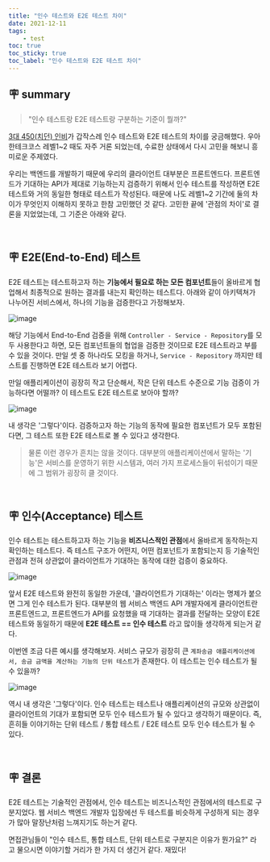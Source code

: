 ```yaml
---
title: "인수 테스트와 E2E 테스트 차이"
date: 2021-12-11
tags:
    - test
toc: true
toc_sticky: true
toc_label: "인수 테스트와 E2E 테스트 차이"
---
```


## 🪧 summary

> "인수 테스트랑 E2E 테스트랑 구분하는 기준이 뭘까?"

[3대 450(치던) 인비](https://github.com/taehee-kim-dev)가 갑작스레 인수 테스트와 E2E 테스트의 차이를 궁금해했다.
우아한테크코스 레벨1~2 때도 자주 거론 되었는데, 
수료한 상태에서 다시 고민을 해보니 흥미로운 주제였다.

우리는 백엔드를 개발하기 때문에 우리의 클라이언트 대부분은 프론트엔드다.
프론트엔드가 기대하는 API가 제대로 기능하는지 검증하기 위해서 인수 테스트를 작성하면
E2E 테스트와 거의 동일한 형태로 테스트가 작성된다.
때문에 나도 레벨1~2 기간에 둘의 차이가 무엇인지 이해하지 못하고 한참 고민했던 것 같다.
고민한 끝에 '관점의 차이'로 결론을 지었었는데, 그 기준은 아래와 같다.

<br>

## 🪧 E2E(End-to-End) 테스트
E2E 테스트는 테스트하고자 하는 **기능에서 필요로 하는 모든 컴포넌트**들이 
올바르게 협업해서 최종적으로 원하는 결과를 내는지 확인하는 테스트다.
아래와 같이 아키텍쳐가 나누어진 서비스에서, 하나의 기능을 검증한다고 가정해보자.

![image](https://user-images.githubusercontent.com/37354145/145545305-28577b96-61d2-4dc3-9f40-e6d7682e84fb.png)

해당 기능에서 End-to-End 검증을 위해 `Controller - Service - Repository`를 모두 사용한다고 하면, 
모든 컴포넌트들의 협업을 검증한 것이므로 E2E 테스트라고 부를 수 있을 것이다.
만일 셋 중 하나라도 모킹을 하거나, `Service - Repository` 까지만 테스트를 진행하면 E2E 테스트라 보기 어렵다.

만일 애플리케이션이 굉장히 작고 단순해서, 작은 단위 테스트 수준으로 기능 검증이 가능하다면 어떨까?
이 테스트도 E2E 테스트로 보아야 할까?

![image](https://user-images.githubusercontent.com/37354145/145545289-cd59c4bc-4adf-41bb-af7e-bc09aa88ed45.png)

내 생각은 '그렇다'이다. 검증하고자 하는 기능의 동작에 필요한 컴포넌트가 모두 포함된다면, 그 테스트 또한 E2E 테스트로 볼 수 있다고 생각한다.

> 물론 이런 경우가 흔치는 않을 것이다. 대부분의 애플리케이션에서 말하는 '기능'은 서비스를 운영하기 위한 시스템과, 
> 여러 가지 프로세스들이 뒤섞이기 때문에 그 범위가 굉장히 클 것이다.

<br>

## 🪧 인수(Acceptance) 테스트
인수 테스트는 테스트하고자 하는 기능을 **비즈니스적인 관점**에서 올바르게 동작하는지 확인하는 테스트다.
즉 테스트 구조가 어떤지, 어떤 컴포넌트가 포함되는지 등 기술적인 관점과 전혀 상관없이
클라이언트가 기대하는 동작에 대한 검증이 중요하다.

![image](https://user-images.githubusercontent.com/37354145/145545316-8446923c-8e0a-4ceb-ae37-d4d9ab012c39.png)

앞서 E2E 테스트와 완전히 동일한 가운데, '클라이언트가 기대하는' 이라는 명제가 붙으면 그게 인수 테스트가 된다.
대부분의 웹 서비스 백엔드 API 개발자에게 클라이언트란 프론트엔드고, 프론트엔드가 API를 요청했을 때 기대하는 결과를 전달하는 모양이
E2E 테스트와 동일하기 때문에 **E2E 테스트 == 인수 테스트** 라고 많이들 생각하게 되는거 같다.

이번엔 조금 다른 예시를 생각해보자. 서비스 규모가 굉장히 큰 `계좌송금 애플리케이션에서, 송금 금액을 계산하는 기능의 단위 테스트`가 존재한다. 
이 테스트는 인수 테스트가 될 수 있을까?

![image](https://user-images.githubusercontent.com/37354145/145545297-7adffcf2-b46a-453a-bfdc-3ff38d3ae2cd.png)

역시 내 생각은 '그렇다'이다. 
인수 테스트는 테스트나 애플리케이션의 규모와 상관없이 클라이언트의 기대가 포함되면 모두 인수 테스트가 될 수 있다고 생각하기 때문이다.
즉, 흔히들 이야기하는 단위 테스트 / 통합 테스트 / E2E 테스트 모두 인수 테스트가 될 수 있다.

<br>

## 🪧 결론
E2E 테스트는 기술적인 관점에서, 인수 테스트는 비즈니스적인 관점에서의 테스트로 구분지었다.
웹 서비스 백엔드 개발자 입장에선 두 테스트를 비슷하게 구성하게 되는 경우가 많아 
말장난처럼 느껴지기도 하는거 같다. 

면접관님들이 "인수 테스트, 통합 테스트, 단위 테스트로 구분지은 이유가 뭔가요?" 라고 물으시면 
이야기할 거리가 한 가지 더 생긴거 같다. 재밌다!
